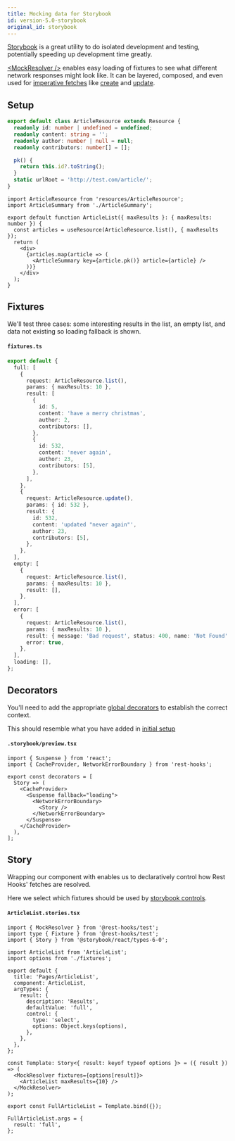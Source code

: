 ```yaml
---
title: Mocking data for Storybook
id: version-5.0-storybook
original_id: storybook
---
```


[Storybook](https://storybook.js.org/) is a great utility to do isolated development and
testing, potentially speeding up development time greatly.

[\<MockResolver />](../api/MockResolver.md) enables easy loading of fixtures to see what
different network responses might look like. It can be layered, composed, and even used
for [imperative fetches](../api/useFetcher) like [create](../api/resource#create-endpoint) and [update](../api/resource#update-endpoint).

## Setup

<!--DOCUSAURUS_CODE_TABS-->
<!--ArticleResource.ts-->

```typescript
export default class ArticleResource extends Resource {
  readonly id: number | undefined = undefined;
  readonly content: string = '';
  readonly author: number | null = null;
  readonly contributors: number[] = [];

  pk() {
    return this.id?.toString();
  }
  static urlRoot = 'http://test.com/article/';
}
```

<!--ArticleList.tsx-->

```tsx
import ArticleResource from 'resources/ArticleResource';
import ArticleSummary from './ArticleSummary';

export default function ArticleList({ maxResults }: { maxResults: number }) {
  const articles = useResource(ArticleResource.list(), { maxResults });
  return (
    <div>
      {articles.map(article => (
        <ArticleSummary key={article.pk()} article={article} />
      ))}
    </div>
  );
}
```

<!--END_DOCUSAURUS_CODE_TABS-->

## Fixtures

We'll test three cases: some interesting results in the list, an empty list, and data not
existing so loading fallback is shown.

#### `fixtures.ts`

```typescript
export default {
  full: [
    {
      request: ArticleResource.list(),
      params: { maxResults: 10 },
      result: [
        {
          id: 5,
          content: 'have a merry christmas',
          author: 2,
          contributors: [],
        },
        {
          id: 532,
          content: 'never again',
          author: 23,
          contributors: [5],
        },
      ],
    },
    {
      request: ArticleResource.update(),
      params: { id: 532 },
      result: {
        id: 532,
        content: 'updated "never again"',
        author: 23,
        contributors: [5],
      },
    },
  ],
  empty: [
    {
      request: ArticleResource.list(),
      params: { maxResults: 10 },
      result: [],
    },
  ],
  error: [
    {
      request: ArticleResource.list(),
      params: { maxResults: 10 },
      result: { message: 'Bad request', status: 400, name: 'Not Found' },
      error: true,
    },
  ],
  loading: [],
};
```

## Decorators

You'll need to add the appropriate [global decorators](https://storybook.js.org/docs/react/writing-stories/decorators#global-decorators) to establish the correct context.

This should resemble what you have added in [initial setup](../getting-started/installation#add-provider-at-top-level-component)

#### `.storybook/preview.tsx`

```tsx
import { Suspense } from 'react';
import { CacheProvider, NetworkErrorBoundary } from 'rest-hooks';

export const decorators = [
  Story => (
    <CacheProvider>
      <Suspense fallback="loading">
        <NetworkErrorBoundary>
          <Story />
        </NetworkErrorBoundary>
      </Suspense>
    </CacheProvider>
  ),
];
```

## Story

Wrapping our component with <MockResolver /> enables us to declaratively
control how Rest Hooks' fetches are resolved.

Here we select which fixtures should be used by [storybook controls](https://storybook.js.org/docs/react/essentials/controls).

#### `ArticleList.stories.tsx`

```tsx
import { MockResolver } from '@rest-hooks/test';
import type { Fixture } from '@rest-hooks/test';
import { Story } from '@storybook/react/types-6-0';

import ArticleList from 'ArticleList';
import options from './fixtures';

export default {
  title: 'Pages/ArticleList',
  component: ArticleList,
  argTypes: {
    result: {
      description: 'Results',
      defaultValue: 'full',
      control: {
        type: 'select',
        options: Object.keys(options),
      },
    },
  },
};

const Template: Story<{ result: keyof typeof options }> = ({ result }) => (
  <MockResolver fixtures={options[result]}>
    <ArticleList maxResults={10} />
  </MockResolver>
);

export const FullArticleList = Template.bind({});

FullArticleList.args = {
  result: 'full',
};
```
